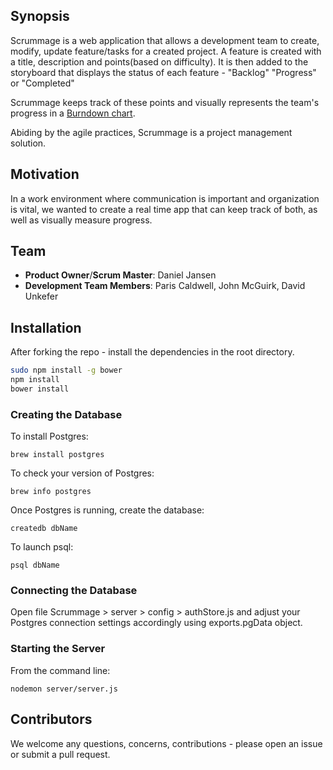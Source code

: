 ## Synopsis

Scrummage is a web application that allows a development team to create, modify, update feature/tasks for a created project.  A feature is created with a title, description and points(based on difficulty).  It is then added to the storyboard that displays the status of each feature - "Backlog" "Progress" or "Completed"

Scrummage keeps track of these points and visually represents the team's progress in a [Burndown chart](https://en.wikipedia.org/wiki/Burn_down_chart).

Abiding by the agile practices, Scrummage is a project management solution.  


## Motivation

In a work environment where communication is important and organization is vital, we wanted to create a real time app that can keep track of both, as well as visually measure progress.

## Team

  - __Product Owner__/__Scrum Master__: Daniel Jansen
  - __Development Team Members__: Paris Caldwell, John McGuirk, David Unkefer

## Installation

After forking the repo - install the dependencies in the root directory.
```sh
sudo npm install -g bower
npm install
bower install
```
### Creating the Database
To install Postgres:
```
brew install postgres
```
To check your version of Postgres:
```
brew info postgres
```
Once Postgres is running, create the database:
```
createdb dbName
```
To launch psql:
```
psql dbName
```
### Connecting the Database
Open file Scrummage > server > config > authStore.js
		and adjust your Postgres connection settings accordingly using exports.pgData object.  

### Starting the Server
From the command line:
```
nodemon server/server.js
```

## Contributors

We welcome any questions, concerns, contributions - please open an issue or submit a pull request.  
